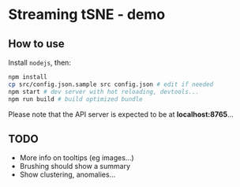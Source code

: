 # Streaming tSNE - demo

## How to use
Install `nodejs`, then:
```bash
npm install
cp src/config.json.sample src config.json # edit if needed
npm start # dev server with hot reloading, devtools...
npm run build # build optimized bundle
```
Please note that the API server is expected to be at **localhost:8765**...


## TODO
* More info on tooltips (eg images...)
* Brushing should show a summary
* Show clustering, anomalies... 